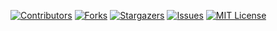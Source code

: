 <!-- Improved compatibility of back to top link: See: https://github.com/othneildrew/Best-README-Template/pull/73 -->
<a name="readme-top"></a>
<!--
*** Thanks for checking out the Best-README-Template. If you have a suggestion
*** that would make this better, please fork the repo and create a pull request
*** or simply open an issue with the tag "enhancement".
*** Don't forget to give the project a star!
*** Thanks again! Now go create something AMAZING!<div id="top"></div>
<!-- PROJECT SHIELDS -->
<!--
*** I'm using markdown "reference style" links for readability.
*** Reference links are enclosed in brackets [ ] instead of parentheses ( ).
*** See the bottom of this document for the declaration of the reference variables
*** for contributors-url, forks-url, etc. This is an optional, concise syntax you may use.
*** https://www.markdownguide.org/basic-syntax/#reference-style-links
-->

[![Contributors][contributors-shield]][contributors-url]
[![Forks][forks-shield]][forks-url]
[![Stargazers][stars-shield]][stars-url]
[![Issues][issues-shield]][issues-url]
[![MIT License][license-shield]][license-url]


<!-- MARKDOWN LINKS & IMAGES -->
<!-- https://www.markdownguide.org/basic-syntax/#reference-style-links -->
[contributors-shield]: https://img.shields.io/github/contributors/dermow/TraXIle.svg?style=for-the-badge
[contributors-url]: https://github.com/dermow/TraXile/graphs/contributors
[forks-shield]: https://img.shields.io/github/forks/dermow/TraXile.svg?style=for-the-badge
[forks-url]: https://github.com/dermow/TraXile/network/members
[stars-shield]: https://img.shields.io/github/stars/dermow/TraXile.svg?style=for-the-badge
[stars-url]: https://github.com/dermow/TraXile/stargazers
[issues-shield]: https://img.shields.io/github/issues/dermow/TraXile.svg?style=for-the-badge
[issues-url]: https://github.com/dermow/TraXile/issues
[license-shield]: https://img.shields.io/github/license/dermow/TraXile.svg?style=for-the-badge
[license-url]: https://github.com/dermow/TraXile/blob/master/LICENSE.txt
[linkedin-shield]: https://img.shields.io/badge/-LinkedIn-black.svg?style=for-the-badge&logo=linkedin&colorB=555
[linkedin-url]: https://linkedin.com/in/linkedin_username
[product-screenshot]: images/screenshot.png
